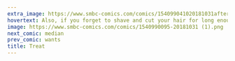 ```yaml
---
extra_image: https://www.smbc-comics.com/comics/154099041020181031after (1).png
hovertext: Also, if you forget to shave and cut your hair for long enough, you can be a jedi.
image: https://www.smbc-comics.com/comics/1540990095-20181031 (1).png
next_comic: median
prev_comic: wants
title: Treat
---
```


